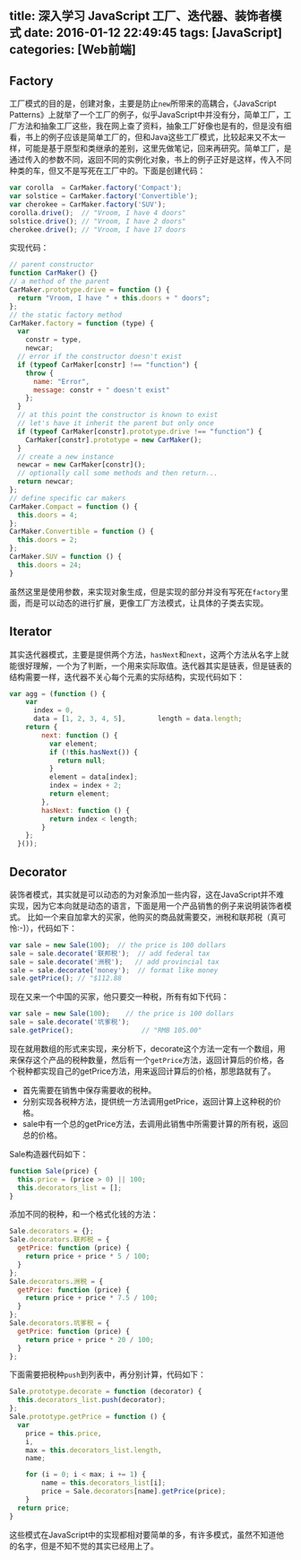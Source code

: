 title: 深入学习 JavaScript 工厂、迭代器、装饰者模式
date: 2016-01-12 22:49:45
tags: [JavaScript]
categories: [Web前端]
---
## Factory
工厂模式的目的是，创建对象，主要是防止`new`所带来的高耦合，《JavaScript Patterns》上就举了一个工厂的例子，似乎JavaScript中并没有分，简单工厂，工厂方法和抽象工厂这些，我在网上查了资料，抽象工厂好像也是有的，但是没有细看，书上的例子应该是简单工厂的，但和Java这些工厂模式，比较起来又不太一样，可能是基于原型和类继承的差别，这里先做笔记，回来再研究。简单工厂，是通过传入的参数不同，返回不同的实例化对象，书上的例子正好是这样，传入不同种类的车，但又不是写死在工厂中的。下面是创建代码：
```javascript
var corolla  = CarMaker.factory('Compact'); 
var solstice = CarMaker.factory('Convertible'); 
var cherokee = CarMaker.factory('SUV'); 
corolla.drive();  // "Vroom, I have 4 doors" 
solstice.drive(); // "Vroom, I have 2 doors" 
cherokee.drive(); // "Vroom, I have 17 doors
```
<!--more-->
实现代码：
```javascript
// parent constructor 
function CarMaker() {}
// a method of the parent 
CarMaker.prototype.drive = function () {    
  return "Vroom, I have " + this.doors + " doors"; 
};
// the static factory method 
CarMaker.factory = function (type) {    
  var 
    constr = type,       
    newcar;
  // error if the constructor doesn't exist    
  if (typeof CarMaker[constr] !== "function") { 
    throw { 
      name: "Error",
      message: constr + " doesn't exist"    
    };    
  }
  // at this point the constructor is known to exist    
  // let's have it inherit the parent but only once    
  if (typeof CarMaker[constr].prototype.drive !== "function") {
    CarMaker[constr].prototype = new CarMaker();    
  }   
  // create a new instance   
  newcar = new CarMaker[constr]();    
  // optionally call some methods and then return...   
  return newcar;
};
// define specific car makers
CarMaker.Compact = function () {
  this.doors = 4; 
}; 
CarMaker.Convertible = function () {    
  this.doors = 2; 
}; 
CarMaker.SUV = function () {
  this.doors = 24; 
}
```
虽然这里是使用参数，来实现对象生成，但是实现的部分并没有写死在`factory`里面，而是可以动态的进行扩展，更像工厂方法模式，让具体的子类去实现。
## Iterator
其实迭代器模式，主要是提供两个方法，`hasNext`和`next`，这两个方法从名字上就能很好理解，一个为了判断，一个用来实际取值。迭代器其实是链表，但是链表的结构需要一样，迭代器不关心每个元素的实际结构，实现代码如下：
```javascript
var agg = (function () {
    var 
      index = 0,       
      data = [1, 2, 3, 4, 5],        length = data.length;
    return {
        next: function () {          
          var element;
          if (!this.hasNext()) {
            return null; 
          }
          element = data[index];
          index = index + 2;            
          return element;
        },
        hasNext: function () {            
          return index < length;      
        }
    }; 
  }());
```
## Decorator
装饰者模式，其实就是可以动态的为对象添加一些内容，这在JavaScript并不难实现，因为它本向就是动态的语言，下面是用一个产品销售的例子来说明装饰者模式。
比如一个来自加拿大的买家，他购买的商品就需要交，洲税和联邦税（真可怜:-)），代码如下：
```javascript
var sale = new Sale(100);  // the price is 100 dollars 
sale = sale.decorate('联邦税');  // add federal tax 
sale = sale.decorate('洲税');   // add provincial tax 
sale = sale.decorate('money');  // format like money 
sale.getPrice(); // "$112.88
```
现在又来一个中国的买家，他只要交一种税，所有有如下代码：
```javascript
var sale = new Sale(100);    // the price is 100 dollars 
sale = sale.decorate('坑爹税');  
sale.getPrice();                 // "RMB 105.00"
```
现在就用数组的形式来实现，来分析下，decorate这个方法一定有一个数组，用来保存这个产品的税种数量，然后有一个`getPrice`方法，返回计算后的价格，各个税种都实现自己的getPrice方法，用来返回计算后的价格，那思路就有了。

 - 首先需要在销售中保存需要收的税种。
 - 分别实现各税种方法，提供统一方法调用getPrice，返回计算上这种税的价格。
 - sale中有一个总的getPrice方法，去调用此销售中所需要计算的所有税，返回总的价格。

Sale构造器代码如下：
```javascript
function Sale(price) {    
  this.price = (price > 0) || 100; 
  this.decorators_list = []; 
}
```
添加不同的税种，和一个格式化钱的方法：
```javascript
Sale.decorators = {};
Sale.decorators.联邦税 = {   
  getPrice: function (price) {       
    return price + price * 5 / 100;   
  } 
};
Sale.decorators.洲税 = {   
  getPrice: function (price) {     
    return price + price * 7.5 / 100;    
  } 
};
Sale.decorators.坑爹税 = {   
  getPrice: function (price) {     
    return price + price * 20 / 100;    
  } 
};
```
下面需要把税种`push`到列表中，再分别计算，代码如下：
```javascript
Sale.prototype.decorate = function (decorator) {    
  this.decorators_list.push(decorator); 
};
Sale.prototype.getPrice = function () {    
  var 
    price = this.price,        
    i,        
    max = this.decorators_list.length,       
    name;    

    for (i = 0; i < max; i += 1) {        
    	name = this.decorators_list[i];       
    	price = Sale.decorators[name].getPrice(price);   
    }    
  return price; 
}
```
这些模式在JavaScript中的实现都相对要简单的多，有许多模式，虽然不知道他的名字，但是不知不觉的其实已经用上了。


